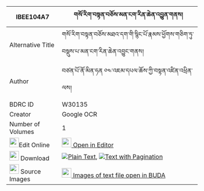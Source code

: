 |IBEE104A7|གསོ་རིག་བསྟན་བཅོས་མན་ངག་རིན་ཆེན་འབྱུན་གནས། 
| --- | --- 
|Alternative Title |གསོ་རིག་བསྟན་བཅོས་མཐའ་དག་གི་སྙིང་པོ་རྣམས་ཕྱོགས་གཅིག་ཏུ་བསྡུས་པ་མན་ངག་རིན་ཆེན་འབྱུང་གནས།
|Author| བཙན་པོ་ནོ་མིན་ཧན ༠༤་འཇམ་དཔལ་ཆོས་ཀྱི་བསྟན་འཛིན་འཕྲིན་ལས།
|BDRC ID | W30135
|Creator | Google OCR
|Number of Volumes| 1
|<img width="25" src="https://img.icons8.com/color/25/000000/edit-property.png">Edit Online| [<img width="25" src="https://avatars.githubusercontent.com/u/45091458?s=200&v=4"> Open in Editor](http://editor.openpecha.org/IBEE104A7)
|<img width="25" src="https://img.icons8.com/fluent/48/000000/download-2.png"/>  Download | [![](https://img.icons8.com/color/20/000000/txt.png)Plain Text](https://github.com/Openpecha/IBEE104A7/releases/download/v1/sorik_tencho_mengak_rinchen_ju_plain_IBEE104A7.zip), [![](https://img.icons8.com/color/20/000000/txt.png)Text with Pagination](https://github.com/Openpecha/IBEE104A7/releases/download/v1/sorik_tencho_mengak_rinchen_ju_pages_IBEE104A7.zip)
|<img width="25" src="https://img.icons8.com/plasticine/100/000000/pictures-folder.png"/>  Source Images | [<img width="25" src="https://library.bdrc.io/icons/BUDA-small.svg"> Images of text file open in BUDA](https://library.bdrc.io/show/bdr:W30135)
